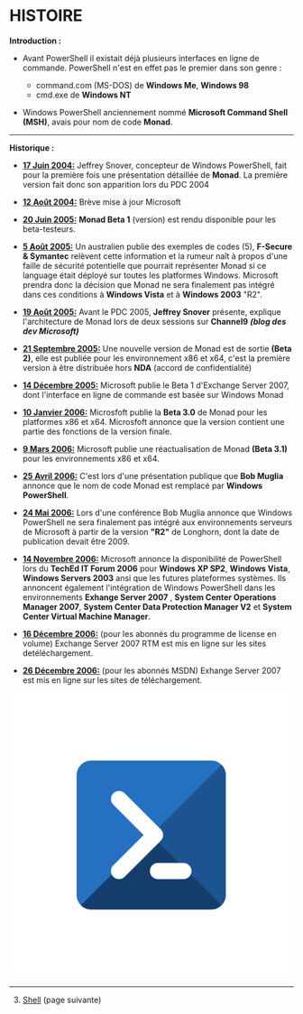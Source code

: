 # HISTOIRE

**Introduction :**

- Avant PowerShell il existait déjà plusieurs interfaces en ligne de commande. PowerShell n'est en effet pas le premier dans son genre : 
  - command.com (MS-DOS) de **Windows Me**, **Windows 98**
  - cmd.exe de **Windows NT** 

- Windows PowerShell anciennement nommé **Microsoft Command Shell (MSH)**, avais pour nom de code **Monad**.

---
**Historique :**

- **<u>17 Juin 2004:</u>** Jeffrey Snover, concepteur de Windows PowerShell, fait pour la première fois une présentation détaillée de **Monad**. La première version fait donc son apparition lors du PDC 2004
</ul>

- **<u>12 Août 2004:</u>** Brève mise à jour Microsoft
</ul>

- **<u>20 Juin 2005:</u>** **Monad Beta 1** (version) est rendu disponible pour les beta-testeurs.
</ul>

- **<u>5 Août 2005:</u>** Un australien publie des exemples de codes (5), **F-Secure & Symantec** relèvent cette information et la rumeur naît à propos d'une faille de sécurité potentielle que pourrait représenter Monad si ce language était déployé sur toutes les platformes Windows. Microsoft prendra donc la décision que Monad ne sera finalement pas intégré dans ces conditions à **Windows Vista** et à **Windows 2003** "R2".
</ul>

- **<u>19 Août 2005:</u>** Avant le PDC 2005, **Jeffrey Snover** présente, explique l'architecture de Monad lors de deux sessions sur **Channel9** ***(blog des dev Microsoft)***
</ul>

- **<u>21 Septembre 2005:</u>** Une nouvelle version de Monad est de sortie **(Beta 2)**, elle est publiée pour les environnement x86 et x64, c'est la première version à être distribuée hors **NDA**  (accord de confidentialité)
</ul>

- **<u>14 Décembre 2005:</u>** Microsoft publie le Beta 1 d'Exchange Server 2007, dont l'interface en ligne de commande est basée sur Windows Monad
</ul>

- **<u>10 Janvier 2006:</u>** Microsfoft publie la **Beta 3.0** de Monad pour les platformes x86 et x64. Microsfoft annonce que la version contient une partie des fonctions de la version finale.
</ul>

- **<u>9 Mars 2006:</u>** Microsoft publie une réactualisation de Monad **(Beta 3.1)** pour les environnements x86 et x64.
</ul>

- **<u>25 Avril 2006:</u>** C'est lors d'une présentation publique que **Bob Muglia** annonce que le nom de code Monad est remplacé par **Windows PowerShell**. 
</ul>

- **<u>24 Mai 2006:</u>** Lors d'une conférence Bob Muglia annonce que Windows PowerShell ne sera finalement pas intégré aux environnements serveurs de Microsoft à partir de la version **"R2"** de Longhorn, dont la date de publication devait être 2009.
</ul>

- **<u>14 Novembre 2006:</u>** Microsoft annonce la disponibilité de PowerShell lors du **TechEd IT Forum 2006** pour **Windows XP SP2**, **Windows Vista**, **Windows Servers 2003** ansi que les futures plateformes systèmes. Ils annoncent également l'intégration de Windows PowerShell dans les environnements **Exhange Server 2007** , **System Center Operations Manager 2007**, **System Center Data Protection Manager V2** et **System Center Virtual Machine Manager**.
</ul>

- **<u>16 Décembre 2006:</u>** (pour les abonnés du programme de license en volume) Exchange Server 2007 RTM est mis en ligne sur les sites detéléchargement.
</ul>

- **<u>26 Décembre 2006:</u>** (pour les abonnés MSDN) Exhange Server 2007 est mis en ligne sur les sites de téléchargement.
  
![](PPOWERSHELL.png)

---

3. [Shell](https://github.com/Anescoo/Linux/blob/main/TypeShell.md) (page suivante)